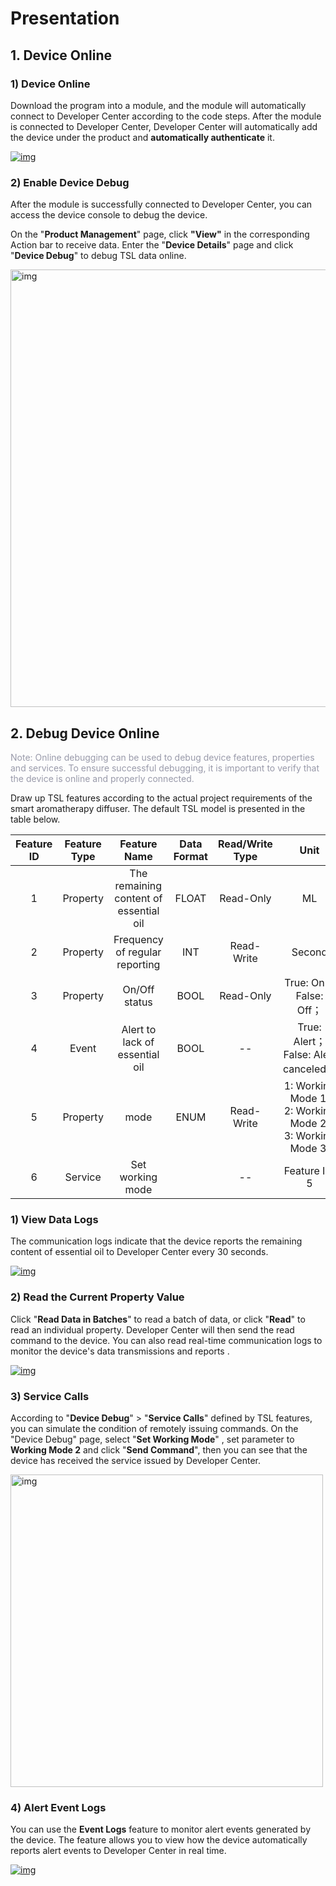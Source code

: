 # Presentation

## **1. Device Online**

### **1) Device Online**

Download the program into a module, and the module will automatically connect to Developer Center according to the code steps. After the module is connected to Developer Center, Developer Center will automatically add the device under the product and __automatically authenticate__ it.

<a data-fancybox title="img" href="/en/deviceDevelop/develop/speediness/resource/QuecOpen/Speediness-QuecOpen-08.png">![img](/en/deviceDevelop/develop/speediness/resource/QuecOpen/Speediness-QuecOpen-08.png)</a>

### **2) Enable Device Debug**

After the module is successfully connected to Developer Center, you can access the device console to debug the device.

On the "__Product Management__" page, click __"View"__ in the corresponding Action bar to receive data. Enter the "__Device Details__" page and click "__Device Debug__" to debug TSL data online.


<a data-fancybox title="img" href="/en/deviceDevelop/develop/speediness/resource/QuecOpen/Speediness-QuecOpen-09.png">
  <img src="/en/deviceDevelop/develop/speediness/resource/QuecOpen/Speediness-QuecOpen-09.png" width="700" alt="img">
</a>

## **2. Debug Device Online**

 <span style="color:#999AAA">Note: Online debugging can be used to debug device features, properties and services. To ensure successful debugging, it is important to verify that the device is online and properly connected.</span>

Draw up TSL features according to the actual project requirements of the smart aromatherapy diffuser. The default TSL model is presented in the table below.

|Feature ID| Feature Type |              Feature Name              | Data Format | Read/Write Type |                                  Unit                                  |
|:----------:| :----------: | :------------------------------------: | :---------: | :-------------: | :--------------------------------------------------------------------: |
|1|   Property   | The remaining content of essential oil |    FLOAT    |    Read-Only    |                                   ML                                   |
|2|   Property   |     Frequency of regular reporting     |     INT     |   Read-Write    |                                 Second                                 |
|3|   Property   |             On/Off status              |    BOOL     |    Read-Only    |                       True: On；<br>False: Off；                       |
|4|    Event     |     Alert to lack of essential oil     |    BOOL     |       --        |               True: Alert； <br> False: Alert canceled；               |
|5|   Property   |     mode     |     ENUM     |   Read-Write    |    1: Working Mode 1;<br> 2: Working Mode 2;<br>3: Working Mode 3;                          |
|6|   Service    |            Set working mode            |         |       --        | Feature ID: 5|

### __1) View Data Logs__

The communication logs indicate that the device reports the remaining content of essential oil to Developer Center every 30 seconds.

<a data-fancybox title="img" href="/en/deviceDevelop/develop/speediness/resource/QuecOpen/Speediness-QuecOpen-10.png">![img](/en/deviceDevelop/develop/speediness/resource/QuecOpen/Speediness-QuecOpen-10.png)</a>

### __2) Read the Current Property Value__

Click "**Read Data in Batches**" to read a batch of data, or click "**Read**" to read an individual property. Developer Center will then send the read command to the device. You can also read real-time communication logs to monitor the device's data transmissions and reports .


<a data-fancybox title="img" href="/en/deviceDevelop/develop/speediness/resource/QuecOpen/Speediness-QuecOpen-11.png">![img](/en/deviceDevelop/develop/speediness/resource/QuecOpen/Speediness-QuecOpen-11.png)</a>

### __3) Service Calls__

According to "__Device Debug__" > "__Service Calls__" defined by TSL features, you can simulate the condition of remotely issuing commands. On the "Device Debug" page, select "__Set Working Mode__" , set parameter to __Working Mode 2__ and click "__Send Command__", then you can see that the device has received the service issued by Developer Center.

<a data-fancybox title="img" href="/en/deviceDevelop/develop/speediness/resource/QuecOpen/Speediness-QuecOpen-12.png">
  <img src="/en/deviceDevelop/develop/speediness/resource/QuecOpen/Speediness-QuecOpen-12.png" width="500" alt="img">
</a>

### __4) Alert Event Logs__

 You can use the **Event Logs** feature to monitor alert events generated by the device. The feature allows you to view how the device automatically reports alert events to Developer Center in real time.

<a data-fancybox title="img" href="/en/deviceDevelop/develop/speediness/resource/QuecOpen/Speediness-QuecOpen-13.png">![img](/en/deviceDevelop/develop/speediness/resource/QuecOpen/Speediness-QuecOpen-13.png)</a>
